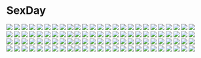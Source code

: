 # SexDay
![](https://konachan.com/jpeg/c0a232f53231c2707bae43a0f0ad44f5/Konachan.com%20-%20148715%20aete_mushisuru_kimi_to_no_mirai_%7Erelay_broadcast%7E%20alcot%20blue_eyes%20food%20manabe_kei%20pocky%20school_uniform%20sesena_yau%20thighhighs.jpg)
![](https://konachan.com/image/1dddf4eb737fdc9c9622b59d9581ae77/Konachan.com%20-%20295443%20aqua_eyes%20black_eyes%20black_hair%20blush%20bow%20brown_eyes%20brown_hair%20group%20headband%20long_hair%20navel%20original%20short_hair%20shorts%20thighhighs%20twintails.jpg)
![](https://konachan.com/image/a3b48120de3f70d83aadc943d96cf2ab/Konachan.com%20-%20100995%20dress%20flowers%20gray_hair%20long_hair%20original%20petals%20pixiv_fantasia%20red_eyes%20skade.jpg)
![](https://konachan.com/image/eaf3f594e39e8e4109455717ae57d402/Konachan.com%20-%205562%20christmas%20senmu.jpg)
![](https://konachan.com/image/177fab60f29d13c4062b297771010fb6/Konachan.com%20-%20171614%20bed%20blush%20breast_hold%20breasts%20brown_eyes%20brown_hair%20condom%20elbow_gloves%20flowers%20gloves%20jyu-zu%20long_hair%20nipples%20panties%20skirt%20thighhighs%20underwear.jpg)
![](https://konachan.com/image/93faf3a4f6348205b8c89fa594e64473/Konachan.com%20-%20229123%20animal%20black_hair%20fish%20monochrome%20nomiya_%28no_38%29%20original%20pantyhose%20short_hair%20skirt.jpg)
![](https://konachan.com/image/3a40f1d42c9989a39f02d5d92ef0c2f1/Konachan.com%20-%2083838%20gochou_%28comedia80%29%20guitar%20hatsune_miku%20instrument%20megurine_luka%20microphone%20twintails%20vocaloid.jpg)
![](https://konachan.com/image/9d0467e96b96de29843135bb6d616ecf/Konachan.com%20-%2086979%20as109%20black_hair%20blue_eyes%20gakkou_wo_deyou%20headphones%20koumiyouji_maiko.jpg)
![](https://konachan.com/image/0f8e319695d438903f408c8c95bb1a7a/Konachan.com%20-%20274808%20apron%20aqua_eyes%20azur_lane%20bed%20blush%20bondage%20breasts%20catgirl%20collar%20fang%20long_hair%20maid%20nipples%20penis%20pussy%20rope%20sex%20uncensored%20white_hair%20zen_o.jpg)
![](https://konachan.com/image/b20cf62f91bce46fa69aa5c606090363/Konachan.com%20-%20301309%20ass%20azazel1944%20gradient%20katana%20mechagirl%20onmyouji%20samurai%20sword%20weapon%20youtouhime_%28omnyouji%29.jpg)
![](https://konachan.com/jpeg/4b1e8a76f469b6d447cbefd34f6ae7bb/Konachan.com%20-%20203614%20building%20car%20city%20gun%20mivit%20original%20ruins%20tom_clancy%27s_the_division%20weapon.jpg)
![](https://konachan.com/image/06a3afbadfab31bfa766fba4805f29f7/Konachan.com%20-%20208905%20blonde_hair%20gun%20hk_%28zxd0554%29%20jpeg_artifacts%20mahou_shoujo_madoka_magica%20navel%20ribbons%20skirt%20sunset%20thighhighs%20tomoe_mami%20weapon%20yellow_eyes.jpg)
![](https://konachan.com/image/fa2e3248f4e4fcc06295e718c1cc30e2/Konachan.com%20-%2031476%20breasts%20censored%20cum%20favorite%20game_cg%20happy_margaret%21%20kokonoka%20nipples%20penis%20pussy%20shirt_lift.jpg)
![](https://konachan.com/jpeg/a94ba8800238540530c067c9773fb901/Konachan.com%20-%20290869%20bed%20blush%20bondage%20breasts%20censored%20cum%20game_cg%20halloween%20mogu%20nipples%20panties%20penis%20sex%20shackles%20short_hair%20techgirl%20thighhighs%20underwear%20x-overd.jpg)
![](https://konachan.com/jpeg/cc397ed4b1e709fad2bbca3a76869ede/Konachan.com%20-%2040380%20close%20eila_ilmatar_juutilainen%20strike_witches.jpg)
![](https://konachan.com/image/3a2d8280558f63d47637a7204e123732/Konachan.com%20-%20159168%20drink%20flandre_scarlet%20izayoi_sakuya%20kaiyi%20maid%20remilia_scarlet%20touhou%20vampire.jpg)
![](https://konachan.com/image/017d1342b7772958e7ecb94d455de7ca/Konachan.com%20-%20236696%20aqua_hair%20clouds%20dress%20headphones%20long_hair%20nurie_%28siniariot%29%20original%20scenic%20sky%20stairs%20tree%20twintails.jpg)
![](https://konachan.com/jpeg/b815f1497a6bc8ebd45136f22995ef67/Konachan.com%20-%20201259%20bed%20black_hair%20blue_eyes%20breasts%20cleavage%20dress%20hestia_%28danmachi%29%20long_hair%20megami%20panties%20scan%20twintails%20underwear%20yasuno_masato.jpg)
![](https://konachan.com/image/6cf7bd14ee1628ec2ad949fc46231fc1/Konachan.com%20-%20122478%20achiki%20bow%20breasts%20cleavage%20dress%20flowers%20green%20green_eyes%20green_hair%20gumi%20headband%20rose%20thighhighs%20vocaloid%20wink.jpg)
![](https://konachan.com/jpeg/61b41d9bf6ebe2b4a737ecb312d3fe33/Konachan.com%20-%20246327%20aqua_eyes%20breasts%20gloves%20gray_eyes%20gray_hair%20group%20gun%20logo%20long_hair%20orange_eyes%20ponytail%20raiden_mei%20red_hair%20short_hair%20sword%20twintails%20weapon.jpg)
![](https://konachan.com/image/cedd23ee5c5a86753118b039fa45d6eb/Konachan.com%20-%2041994%20kirisame_marisa%20touhou%20witch.jpg)
![](https://konachan.com/image/29e6aa7c0153c8aefddca2740a0c0a90/Konachan.com%20-%2047511%20akiyama_mio%20hirasawa_yui%20k-on%21%20kotobuki_tsumugi%20tainaka_ritsu.jpg)
![](https://konachan.com/jpeg/5f9c414b2325793682f03f4db89f45e9/Konachan.com%20-%20115880%20animal_ears%20brown_hair%20catgirl%20cat_smile%20chen%20nanairo%20sleeping%20tail%20touhou.jpg)
![](https://konachan.com/jpeg/96dd7d30e18e63b0bbe000d5265376b9/Konachan.com%20-%20286102%20beach%20bikini%20blonde_hair%20breasts%20cleavage%20erect_nipples%20fate_grand_order%20fate_%28series%29%20food%20short_hair%20swimsuit%20water%20yellow_eyes%20zuo_wei_er.jpg)
![](https://konachan.com/image/d17d62177836532dec1d1a7284046f38/Konachan.com%20-%2042980%20animal_ears%20bell%20blonde_hair%20blue_eyes%20bow%20brown_hair%20catgirl%20christmas%20gloves%20green_eyes%20gun%20hat%20loli%20paperman%20ribbons%20shorts%20tail%20thighhighs%20weapon.jpg)
![](https://konachan.com/jpeg/fad49ee0e342b85d22857cd1ff50a369/Konachan.com%20-%20225527%20animal%20aqua_eyes%20aqua_hair%20boots%20clouds%20gloves%20hatsune_miku%20headdress%20long_hair%20pantyhose%20rabbit%20sky%20snow%20sport%20twintails%20vocaloid%20waifu2x%20yuki_miku.jpg)
![](https://konachan.com/image/671f4a5a6f9fb717e6379989aab88ea7/Konachan.com%20-%20158842%20blue_hair%20glasses%20headphones%20hiiro_yuki%20long_hair%20tagme.jpg)
![](https://konachan.com/jpeg/b16ae81fd4c2d68c80234471097ef35b/Konachan.com%20-%20196564%20animal%20blonde_hair%20blue_eyes%20bow%20cat%20hat%20kaenbyou_rin%20kneehighs%20komeiji_koishi%20skirt%20touhou%20uu_uu_zan.jpg)
![](https://konachan.com/image/63342f235e412e7b3812b71b5e8bcc64/Konachan.com%20-%20239861%20aliasing%20blue_hair%20bow%20building%20catgirl%20chen%20clouds%20dress%20fan%20foxgirl%20kaku_seiga%20long_hair%20ofuda%20shiizako%20short_hair%20sky%20socks%20tail%20touhou%20wink.jpg)
![](https://konachan.com/image/ee2920bf0a5dea1ace92869e23a5cff2/Konachan.com%20-%20143605%20black_eyes%20black_hair%20brown_eyes%20brown_hair%20bunny%20collar%20doggirl%20doll%20dress%20glasses%20long_hair%20original%20short_hair%20tail%20teddy_bear%20torigoe_takumi.jpg)
![](https://konachan.com/image/b8e632ca884800e4ade70a75825ae240/Konachan.com%20-%20294892%20anus%20ass%20blush%20breasts%20brown_eyes%20brown_hair%20d.va%20dildo%20headphones%20janong%20long_hair%20mecha%20mechagirl%20nipples%20nopan%20overwatch%20pussy%20shirt_lift.jpg)
![](https://konachan.com/jpeg/66b82ab7aa174b475630867485465c9a/Konachan.com%20-%2035179%20kudo_jun%20monochrome%20sayonara_zetsubou_sensei.jpg)
![](https://konachan.com/image/e502f9d67cff7d023da1d70119104b2b/Konachan.com%20-%2014544%20animal_ears%20bell%20blue%20bow%20catgirl%20dress%20fang%20gloves%20momomiya_ichigo%20short_hair%20sugimura_tomokazu%20tail%20tokyo_mew_mew.jpg)
![](https://konachan.com/image/d6de9fde3da14c23771f2b69fdc6793f/Konachan.com%20-%20280177%20crying%20original%20scenic%20sunset%20y_y_%28ysk_ygc%29.jpg)
![](https://konachan.com/jpeg/2ad59eed74bd35d5f9d829d25652b58e/Konachan.com%20-%20264617%20blonde_hair%20breasts%20choker%20cum%20dannex009%20dark_magician%20dark_magician_girl%20green_eyes%20hat%20long_hair%20nipples%20nude%20pussy_juice%20sex%20tears%20yu-gi-oh.jpg)
![](https://konachan.com/image/c76f54075dc01f8b4f5a861ecc0c7c75/Konachan.com%20-%2019676%20building%20city%20green_eyes%20kimi_ga_nozomu_eien%20landscape%20red_hair%20ribbons%20scenic%20school_uniform%20skirt%20suzumiya_akane%20tree.jpg)
![](https://konachan.com/image/8dcbe018efd07ddf1384633da8374430/Konachan.com%20-%20120536%20brown_hair%20fizz%20karory%20koisuru_koto_to_mitsuketari%20school_uniform%20suzuse_satsuki%20thighhighs.jpg)
![](https://konachan.com/image/629e41e214cf7591ed756f3e77a7c6c8/Konachan.com%20-%2030460%20ragnarok_online.jpg)
![](https://konachan.com/image/b1ee49c32172119318499fad6e1b6e86/Konachan.com%20-%2082549%202girls%20bow%20brown_eyes%20brown_hair%20building%20city%20hosoda_naoto%20long_hair%20misaka_mikoto%20school_uniform%20shirai_kuroko%20short_hair%20skirt%20twintails%20weapon.jpg)
![](https://konachan.com/image/7b949b02d1e55e5e4e9285e77d8c61f7/Konachan.com%20-%20128743%20beach%20bikini%20long_hair%20megami%20papa_no_iukoto_wo_kikinasai%21%20scan%20swimsuit%20tagme%20takanashi_miu%20takanashi_sora%20wet.jpg)
![](https://konachan.com/jpeg/0e197f6d5359e34e6d20368c8838dcd0/Konachan.com%20-%20289092%20barefoot%20blush%20braids%20breast_grab%20fate_grand_order%20fate_%28series%29%20gray_hair%20jeanne_d%27arc_alter%20long_hair%20navel%20nipples%20signed%20thighhighs%20yellow_eyes.jpg)
![](https://konachan.com/jpeg/972993809ba3c60fe62332901c44db27/Konachan.com%20-%20144163%20ahirun%20blonde_hair%20blue_eyes%20blue_hair%20bow%20dress%20kaname_madoka%20long_hair%20miki_sayaka%20necklace%20pink_hair%20ribbons%20short_hair%20sleeping%20tomoe_mami%20train.jpg)
![](https://konachan.com/image/189b5c916dc628d68a7380ccb4d9320c/Konachan.com%20-%2067616%20black_rock_shooter%20gun%20insane_black_rock_shooter%20kuroi_mato%20scar%20sword%20weapon.jpg)
![](https://konachan.com/jpeg/2d9dad43f7bae01d9d466e3db91a09ca/Konachan.com%20-%20177818%20akatsuki_no_goei%20breasts%20brown_eyes%20brown_hair%20game_cg%20glasses%20nipples%20nude%20pussy%20short_hair%20syangrila%20tomose_shunsaku%20uncensored.jpg)
![](https://konachan.com/image/d1dc6b59c08d7361feca99c39d35962b/Konachan.com%20-%2033201%20eureka%20eureka_seven%20ipod%20jpeg_artifacts%20polychromatic%20renton_thurston%20silhouette.jpg)
![](https://konachan.com/image/aa1ecd8e565d82cdde5d1a07dcc3c313/Konachan.com%20-%2091396%20game_cg%20hug%20kitto_todoku_sumiwataru_asairo_yori_mo%20kumigami_hiyo%20propeller%20white_hair%20yasuyuki.jpg)
![](https://konachan.com/image/ec44b00a273a469065a82579b8e22b87/Konachan.com%20-%20104473%20all_male%20brown_eyes%20brown_hair%20kyon%20male%20suzumiya_haruhi_no_yuutsu.jpg)
![](https://konachan.com/jpeg/bca2be7710eff1115442d34a009037b0/Konachan.com%20-%20191026%202girls%20bed%20boots%20breasts%20censored%20eventh7%20fingering%20goggles%20green_hair%20nipples%20original%20panties%20pussy%20tears%20thighhighs%20topless%20underwear%20yuri.jpg)
![](https://konachan.com/image/a7f7bd504e7652028999dde632f72576/Konachan.com%20-%2021443%20katana%20konpaku_youmu%20myon%20saigyouji_yuyuko%20sword%20touhou%20weapon.jpg)
![](https://konachan.com/image/c084e93a8877e15455ace2afff3af9d0/Konachan.com%20-%20192753%2047agdragon%20breasts%20long_hair%20mechagirl%20navel%20original%20pink_eyes%20pink_hair%20tattoo%20thighhighs.jpg)
![](https://konachan.com/jpeg/ba58714ad6bd07aed6edd8571bc1650b/Konachan.com%20-%20244814%20black_hair%20flowers%20gokou_ruri%20headband%20long_hair%20ore_no_imouto_ga_konna_ni_kawaii_wake_ga_nai%20rose%20vector.jpg)
![](https://konachan.com/image/103e3264353a114363379bac963c8d6e/Konachan.com%20-%2067404%20bikini%20blue_eyes%20blue_hair%20breasts%20cleavage%20glasses%20konori_mii%20navel%20short_hair%20swimsuit%20to_aru_kagaku_no_railgun%20to_aru_majutsu_no_index.jpg)
![](https://konachan.com/image/e0f2bc3316fa26ce40e3f4992a85ca4d/Konachan.com%20-%20282843%20barefoot%20bed%20flat_chest%20nipples%20nude%20pointed_ears%20remilia_scarlet%20ribbons%20signed%20snozaki%20touhou%20vampire.jpg)
![](https://konachan.com/jpeg/92e2bf40498a2b5cf82142665659f802/Konachan.com%20-%2052390%20hayate_no_gotoku%20segawa_izumi%20transparent%20vector.jpg)
![](https://konachan.com/image/e9b871a14d3102967892cc6da4286353/Konachan.com%20-%2086864%20cheza%20wolfs_rain.jpg)
![](https://konachan.com/image/3e42f15e41462f8c82ad90976cfee051/Konachan.com%20-%20125961%20animal%20bicycle%20brown_hair%20cat%20food%20kneehighs%20original%20scarf%20sukinisuru%20tagme.jpg)
![](https://konachan.com/image/c4fc5c54cd63f38ce282c70c1fd130cd/Konachan.com%20-%20213658%20apron%20ass%20bacius%20bed%20blonde_hair%20bondage%20boots%20breasts%20green_eyes%20headdress%20maid%20navel%20original%20short_hair%20skintight%20tentacles%20thighhighs%20underboob.jpg)
![](https://konachan.com/jpeg/d9ec630b2017de965383ea838c0a6d68/Konachan.com%20-%20203925%20blue_eyes%20breasts%20censored%20cum%20grass%20hat%20long_hair%20navel%20nipples%20no_bra%20panties%20panty_pull%20pantyhose%20penis%20pokemon%20pubic_hair%20sex%20twintails%20underwear.jpg)
![](https://konachan.com/jpeg/63445a0f5ea0c5735bde0af120fd96ea/Konachan.com%20-%20218410%20blonde_hair%20bug_system%20flowers%20game_cg%20grass%20kneehighs%20loli%20long_hair%20mia_%28nikuniku%29%20purple_eyes%20rubi-sama%20skirt%20twintails.jpg)
![](https://konachan.com/jpeg/e8636a534bede43cecf18dfb0a0e3fb4/Konachan.com%20-%20161212%20crying%20game_cg%20gun%20hapymaher%20hasuno_saki%20male%20naitou_tooru%20purple_software%20tsukimori_hiro%20weapon.jpg)
![](https://konachan.com/image/ad6f536c697958f9dc3ac501f30ba3e8/Konachan.com%20-%20207513%20barefoot%20blue_eyes%20blue_hair%20boots%20hat%20industrial%20kawashiro_nitori%20long_hair%20rerrere%20touhou%20tree%20twintails%20water%20waterfall%20wet.jpg)
![](https://konachan.com/image/bb134ef82494ff13d28ea9eee00cac54/Konachan.com%20-%2031620%20blue_hair%20drink%20favorite%20food%20game_cg%20green_eyes%20happy_margaret%21%20kokonoka%20ribbons%20school_uniform%20tree.jpg)
![](https://konachan.com/jpeg/823b014bb54f1cc73ea3753fc7c93063/Konachan.com%20-%20126765%20black_hair%20close%20long_hair%20matsumoto_rise%20petals%20red_eyes%20school_uniform%20yuru_yuri%20yuuki_tatsuya.jpg)
![](https://konachan.com/jpeg/0f31cc15ca5d2e48388db5829dafc1a8/Konachan.com%20-%20296879%20black_hair%20blue_eyes%20blush%20brown_hair%20gloves%20group%20hat%20long_hair%20male%20pantyhose%20rail_wars%21%20red_hair%20sakurai_aoi%20short_hair%20skirt%20tie%20uniform.jpg)
![](https://konachan.com/jpeg/60144523a9bd9ae4b72d6932ca19c9ec/Konachan.com%20-%20301078%20all_male%20bodysuit%20boots%20candy%20chocolate%20gloves%20gray_hair%20hoodie%20male%20mask%20original%20pink_eyes%20ryota_%28ry_o_ta%29%20short_hair.jpg)
![](https://konachan.com/image/42c757e39c2e1b354a18620e29459751/Konachan.com%20-%20138002%20brown_hair%20calendar%20christmas%20hat%20imouto_senbatsu%E2%98%86sousenkyo%20kamitsurugi_ouka%20red_eyes%20santa_costume%20santa_hat%20tachibana_yotsuha%20twintails.jpg)
![](https://konachan.com/image/8af3695d027407753952345c594c35d4/Konachan.com%20-%20252497%20clouds%20long_hair%20night%20original%20skirt%20sky%20stars%20tagme_%28artist%29.jpg)
![](https://konachan.com/image/6bfa6f711dadbd29d8a3570f92ee2029/Konachan.com%20-%20176278%202girls%20blue_eyes%20breasts%20brown_hair%20cleavage%20gloves%20headphones%20itsutsuse%20long_hair%20original%20pink_hair%20red_eyes%20twintails.jpg)
![](https://konachan.com/jpeg/4523fe9657359643ff1459d6722b212e/Konachan.com%20-%20293415%20ass%20blush%20bra%20breasts%20brown_hair%20cum%20erect_nipples%20game_cg%20nipples%20orc_soft%20panties%20short_hair%20suruga_kuroitsu%20tsukamoto_misako%20underwear%20yellow_eyes.jpg)
![](https://konachan.com/image/649c5f25bfb68e18eda83fbe564aea1c/Konachan.com%20-%20238555%20ilmina_%28p%26d%29%20mi_bait%20puzzle_%26_dragons.jpg)
![](https://konachan.com/image/d41d4e660a8436389c98fe7e376c43ae/Konachan.com%20-%20134033%20bow%20dress%20flowers%20green_eyes%20green_hair%20hat%20komeiji_koishi%20rontarou%20rose%20touhou.jpg)
![](https://konachan.com/jpeg/f75e3b08a7fdf189d0c67ab2dd09656f/Konachan.com%20-%20283177%20bikini_top%20boots%20breasts%20brown_hair%20building%20city%20cleavage%20clouds%20dress%20gloves%20navel%20original%20scenic%20short_hair%20shorts%20sky%20thighhighs%20yu_ni_t.jpg)
![](https://konachan.com/image/dca80b3d1e40ad4774d8f10bf4f07c33/Konachan.com%20-%20169434%20anthropomorphism%20bow%20brown_hair%20headband%20japanese_clothes%20jopanda%20kantai_collection%20kongou_%28kancolle%29%20long_hair%20miko%20purple_eyes%20skirt%20thighhighs.jpg)
![](https://konachan.com/image/68f21dca3da36702a214b208d39bd7b9/Konachan.com%20-%20128660%20flowers%20glasses%20gumi%20school_uniform%20vocaloid%20youshiki_%28mokomokohituji%29.jpg)
![](https://konachan.com/image/da43a3ea4c0cdfccae667065a641dc1a/Konachan.com%20-%2035776%20beach%20bikini%20black_eyes%20black_hair%20breasts%20cleavage%20clouds%20logo%20long_hair%20navel%20pointed_ears%20shining_wind%20swimsuit%20taka_tony%20water%20wings%20xecty_ein.jpg)
![](https://konachan.com/image/ca3c032f82f24b4cf870f64674231e14/Konachan.com%20-%20285082%20aliasing%20blonde_hair%20braids%20cropped%20dark_skin%20fate_grand_order%20fate_%28series%29%20gloves%20long_hair%20red_eyes%20sideboob%20white%20yuzuki_gao.jpg)
![](https://konachan.com/image/cfabcc132e5451198dff010e274cd070/Konachan.com%20-%20176243%202girls%20anthropomorphism%20blue_hair%20eyepatch%20gloves%20halo%20kantai_collection%20pink_eyes%20pink_hair%20short_hair%20spear%20sword%20thighhighs%20tie%20weapon%20yellow_eyes.jpg)
![](https://konachan.com/image/9d17c33a159cb26d73d5b7fda9ad0a59/Konachan.com%20-%2031695%20blue_hair%20blush%20censored%20cum%20favorite%20fellatio%20game_cg%20green_eyes%20happy_margaret%21%20kokonoka%20nishinomiya_shizuru%20penis%20school_uniform.jpg)
![](https://konachan.com/image/43b7df491eb46f96139db83100341d81/Konachan.com%20-%2063204%20cecily_cambell%20seiken_no_blacksmith.jpg)
![](https://konachan.com/jpeg/a08616ff929a42481fb6024920ab22c7/Konachan.com%20-%20229863%20drink%20front_wing%20game_cg%20grisaia_no_zankou%20nobody%20scenic%20tagme_%28artist%29.jpg)
![](https://konachan.com/jpeg/9caad767decb6e59df38fedeb15560a5/Konachan.com%20-%20100143%20animal%20brown_hair%20fish%20glasses%20tagme.jpg)
![](https://konachan.com/image/97fb342b0cecaf1840cd147556e4d595/Konachan.com%20-%20207037%20ass%20close%20cropped%20ctrlz77%20green_hair%20hatsune_miku%20panties%20striped_panties%20underwear%20vocaloid.jpg)
![](https://konachan.com/image/a5d7fbe44896cc0f3e1f5018185f0030/Konachan.com%20-%2052967%20akiyama_mio%20k-on%21%20school_swimsuit%20swimsuit.jpg)
![](https://konachan.com/image/9872353bf3304bdc5aa907929cf88e1a/Konachan.com%20-%20210844%20breasts%20long_hair%20navel%20necklace%20okuto%20original%20red_eyes%20red_hair.jpg)
![](https://konachan.com/image/116eeb0af0af78db6595a2ca86383cd4/Konachan.com%20-%20106855%20ao_no_exorcist%20moriyama_shiemi.jpg)
![](https://konachan.com/jpeg/0845632642b14ffe0d169c89a131e199/Konachan.com%20-%20217726%20blue_hair%20dress%20lpip%20orange_eyes%20original%20summer_dress%20thighhighs%20third-party_edit%20white.jpg)
![](https://konachan.com/image/791625b4daaa324e3fbc7b0b6f0ca23a/Konachan.com%20-%2073377%20black_hair%20blonde_hair%20dress%20fang%20gloves%20green_eyes%20hat%20houjuu_nue%20komeiji_koishi%20long_hair%20red_eyes%20short_hair%20touhou%20vampire%20white_hair%20wings.jpg)
![](https://konachan.com/image/913d86dbc9ce202e45651b0f03918533/Konachan.com%20-%20184157%20at%20bikini%20blue_eyes%20braids%20breasts%20cleavage%20dark_skin%20glasses%20navel%20original%20swimsuit%20white_hair.jpg)
![](https://konachan.com/image/df60a6f19e23c62e9564aa16cc0e865e/Konachan.com%20-%2093604%20aqua_eyes%20aqua_hair%20breasts%20cleavage%20gun%20hatsune_miku%20megurine_luka%20miku_append%20shiika_sadamasa%20skirt%20thighhighs%20twintails%20vocaloid%20weapon.jpg)
![](https://konachan.com/image/dd03d3cf35231e73a0ab0f7664e0e3b3/Konachan.com%20-%2030179%20kokubunji_koyori%20mugi-maru%20nakahara_komugi%20nurse_witch_komugi-chan%20posokichi%20poyoyon_rokku.jpg)
![](https://konachan.com/image/aba1123cd877379d3ef637202d6f1ac8/Konachan.com%20-%20230378%20animal%20bba_biao%20black_hair%20blush%20flowers%20frog%20grass%20green_eyes%20long_hair%20signed%20water.jpg)
![](https://konachan.com/jpeg/ab02d860e204f2c7e2e3d2fd2d9dcd7f/Konachan.com%20-%20278284%20animal_ears%20blonde_hair%20bow%20bunny_ears%20bunnygirl%20drink%20fate_grand_order%20fate_%28series%29%20loli%20long_hair%20nahaki%20pantyhose%20pink_eyes%20teddy_bear%20white_hair.jpg)
![](https://konachan.com/image/0ba404f1cde89eff9532064cd2b06c54/Konachan.com%20-%20142240%20breasts%20cum%20hat%20kawashiro_nitori%20nipples%20nopan%20open_shirt%20pussy%20takoyaki1116%20touhou.jpg)
![](https://konachan.com/image/9b6f04c153ea3b4fa0693a3fee2ce788/Konachan.com%20-%207678%20blush%20bow%20brown_hair%20gloves%20headdress%20loli%20long_hair%20maid%20panties%20pia_carrot%20purple_eyes%20ribbons%20stockings%20teddie%20thighhighs%20twintails%20underwear%20wings.jpg)
![](https://konachan.com/image/5ec759fee08ec4cd4167719f4e60cb2c/Konachan.com%20-%20193486%20animal%20blonde_hair%20bow%20cat%20el-zheng%20elbow_gloves%20gloves%20long_hair%20luna_%28sailor_moon%29%20sailor_moon%20school_uniform%20skirt%20tsukino_usagi%20twintails.jpg)
![](https://konachan.com/image/907c12df5bf131a37ec84b4d57f37a0d/Konachan.com%20-%2025697%20chinese_clothes%20chinese_dress%20higurashi_no_naku_koro_ni%20sonozaki_mion%20waitress.jpeg)
![](https://konachan.com/image/e2ac1a6b0066330c5a85841519c6594a/Konachan.com%20-%2024687%20hyuuga_neji%20male%20naruto%20tenten.jpg)
![](https://konachan.com/image/de184582a1e7c76134e3f1987792f0a0/Konachan.com%20-%20263623%20ass%20barefoot%20bed%20black_hair%20blush%20breasts%20brown_hair%20condom%20drink%20glasses%20group%20long_hair%20nipples%20nude%20sex%20short_hair%20spread_legs%20tears%20wet%20wink.jpg)
![](https://konachan.com/jpeg/098c050f73e74ef01fe9c4a1dc4232e2/Konachan.com%20-%20270551%20animal%20blue_eyes%20brown_hair%20fish%20flowers%20fuji_choko%20long_hair%20mermaid%20navel%20original%20tail%20tree%20water.jpg)
![](https://konachan.com/image/e74d43389506a805e63811d3ea6a06da/Konachan.com%20-%2053536%20range_murata.jpg)
